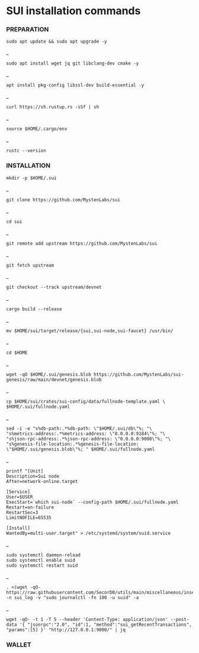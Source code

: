 # SUI installation commands


### PREPARATION


		
	sudo apt update && sudo apt upgrade -y
_
		
	sudo apt install wget jq git libclang-dev cmake -y
_
		
	apt install pkg-config libssl-dev build-essential -y
_
		
	curl https://sh.rustup.rs -sSf | sh
_
	
	source $HOME/.cargo/env
_
		
	rustc --version

### INSTALLATION
		
	mkdir -p $HOME/.sui
_
		
	git clone https://github.com/MystenLabs/sui

_
		
	cd sui

_
		
	git remote add upstream https://github.com/MystenLabs/sui

_
		
	git fetch upstream

_
		
	git checkout --track upstream/devnet

_
		
	cargo build --release

_
		
	mv $HOME/sui/target/release/{sui,sui-node,sui-faucet} /usr/bin/

_
		
	cd $HOME

_

	wget -qO $HOME/.sui/genesis.blob https://github.com/MystenLabs/sui-genesis/raw/main/devnet/genesis.blob

_

	cp $HOME/sui/crates/sui-config/data/fullnode-template.yaml \
	$HOME/.sui/fullnode.yaml
		
_

	sed -i -e "s%db-path:.*%db-path: \"$HOME/.sui/db\"%; "\
	"s%metrics-address:.*%metrics-address: \"0.0.0.0:9184\"%; "\
	"s%json-rpc-address:.*%json-rpc-address: \"0.0.0.0:9000\"%; "\
	"s%genesis-file-location:.*%genesis-file-location: \"$HOME/.sui/genesis.blob\"%; " $HOME/.sui/fullnode.yaml

_

	printf "[Unit]
	Description=Sui node
	After=network-online.target

	[Service]
	User=$USER
	ExecStart=`which sui-node` --config-path $HOME/.sui/fullnode.yaml
	Restart=on-failure
	RestartSec=3
	LimitNOFILE=65535

	[Install]
	WantedBy=multi-user.target" > /etc/systemd/system/suid.service

_
	
	sudo systemctl daemon-reload
	sudo systemctl enable suid 
	sudo systemctl restart suid

_
		
	. <(wget -qO- https://raw.githubusercontent.com/SecorD0/utils/main/miscellaneous/insert_variable.sh) -n sui_log -v "sudo journalctl -fn 100 -u suid" -a

_
		
	wget -qO- -t 1 -T 5 --header 'Content-Type: application/json' --post-data '{ "jsonrpc":"2.0", "id":1, "method":"sui_getRecentTransactions", "params":[5] }' "http://127.0.0.1:9000/" | jq

### WALLET
